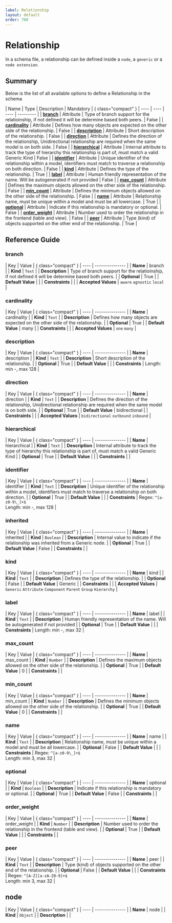 ```yaml
---
label: Relationship
layout: default
order: 700
---
```

<!-- vale off -->
<!-- markdownlint-disable MD012 -->

# Relationship

In a schema file, a relationship can be defined inside a `node`, a `generic` or a `node extension`.

## Summary

Below is the list of all available options to define a Relationship in the schema

| Name | Type | Description | Mandatory | { class="compact" }
| ---- | ---- | ---- | --------- |
| [**branch**](#branch) | Attribute | Type of branch support for the relatioinship, if not defined it will be determine based both peers. | False |
| [**cardinality**](#cardinality) | Attribute | Defines how many objects are expected on the other side of the relationship. | False |
| [**description**](#description) | Attribute | Short description of the relationship. | False |
| [**direction**](#direction) | Attribute | Defines the direction of the relationship,  Unidirectional relationship are required when the same model is on both side. | False |
| [**hierarchical**](#hierarchical) | Attribute | Internal attribute to track the type of hierarchy this relationship is part of, must match a valid Generic Kind | False |
| [**identifier**](#identifier) | Attribute | Unique identifier of the relationship within a model, identifiers must match to traverse a relationship on both direction. | False |
| [**kind**](#kind) | Attribute | Defines the type of the relationship. | True |
| [**label**](#label) | Attribute | Human friendly representation of the name. Will be autogenerated if not provided | False |
| [**max_count**](#max_count) | Attribute | Defines the maximum objects allowed on the other side of the relationship. | False |
| [**min_count**](#min_count) | Attribute | Defines the minimum objects allowed on the other side of the relationship. | False |
| [**name**](#name) | Attribute | Relationship name, must be unique within a model and must be all lowercase. | True |
| [**optional**](#optional) | Attribute | Indicate if this relationship is mandatory or optional. | False |
| [**order_weight**](#order_weight) | Attribute | Number used to order the relationship in the frontend (table and view). | False |
| [**peer**](#peer) | Attribute | Type (kind) of objects supported on the other end of the relationship. | True |

## Reference Guide

### branch

| Key | Value | { class="compact" }
| ---- | --------------- |
| **Name** | branch |
| **Kind** | `Text` |
| **Description** | Type of branch support for the relatioinship, if not defined it will be determine based both peers. |
| **Optional** | True |
| **Default Value** |  |
| **Constraints** |  |
| **Accepted Values** | `aware` `agnostic` `local`  |

### cardinality

| Key | Value | { class="compact" }
| ---- | --------------- |
| **Name** | cardinality |
| **Kind** | `Text` |
| **Description** | Defines how many objects are expected on the other side of the relationship. |
| **Optional** | True |
| **Default Value** | many |
| **Constraints** |  |
| **Accepted Values** | `one` `many`  |

### description

| Key | Value | { class="compact" }
| ---- | --------------- |
| **Name** | description |
| **Kind** | `Text` |
| **Description** | Short description of the relationship. |
| **Optional** | True |
| **Default Value** |  |
| **Constraints** |  Length: min -, max 128 |

### direction

| Key | Value | { class="compact" }
| ---- | --------------- |
| **Name** | direction |
| **Kind** | `Text` |
| **Description** | Defines the direction of the relationship,  Unidirectional relationship are required when the same model is on both side. |
| **Optional** | True |
| **Default Value** | bidirectional |
| **Constraints** |  |
| **Accepted Values** | `bidirectional` `outbound` `inbound`  |

### hierarchical

| Key | Value | { class="compact" }
| ---- | --------------- |
| **Name** | hierarchical |
| **Kind** | `Text` |
| **Description** | Internal attribute to track the type of hierarchy this relationship is part of, must match a valid Generic Kind |
| **Optional** | True |
| **Default Value** |  |
| **Constraints** |  |

### identifier

| Key | Value | { class="compact" }
| ---- | --------------- |
| **Name** | identifier |
| **Kind** | `Text` |
| **Description** | Unique identifier of the relationship within a model, identifiers must match to traverse a relationship on both direction. |
| **Optional** | True |
| **Default Value** |  |
| **Constraints** |  Regex: `^[a-z0-9\_]+$`<br> Length: min -, max 128 |

### inherited

| Key | Value | { class="compact" }
| ---- | --------------- |
| **Name** | inherited |
| **Kind** | `Boolean` |
| **Description** | Internal value to indicate if the relationship was inherited from a Generic node. |
| **Optional** | True |
| **Default Value** | False |
| **Constraints** |  |

### kind

| Key | Value | { class="compact" }
| ---- | --------------- |
| **Name** | kind |
| **Kind** | `Text` |
| **Description** | Defines the type of the relationship. |
| **Optional** | False |
| **Default Value** | Generic |
| **Constraints** |  |
| **Accepted Values** | `Generic` `Attribute` `Component` `Parent` `Group` `Hierarchy`  |

### label

| Key | Value | { class="compact" }
| ---- | --------------- |
| **Name** | label |
| **Kind** | `Text` |
| **Description** | Human friendly representation of the name. Will be autogenerated if not provided |
| **Optional** | True |
| **Default Value** |  |
| **Constraints** |  Length: min -, max 32 |

### max_count

| Key | Value | { class="compact" }
| ---- | --------------- |
| **Name** | max_count |
| **Kind** | `Number` |
| **Description** | Defines the maximum objects allowed on the other side of the relationship. |
| **Optional** | True |
| **Default Value** | 0 |
| **Constraints** |  |

### min_count

| Key | Value | { class="compact" }
| ---- | --------------- |
| **Name** | min_count |
| **Kind** | `Number` |
| **Description** | Defines the minimum objects allowed on the other side of the relationship. |
| **Optional** | True |
| **Default Value** | 0 |
| **Constraints** |  |

### name

| Key | Value | { class="compact" }
| ---- | --------------- |
| **Name** | name |
| **Kind** | `Text` |
| **Description** | Relationship name, must be unique within a model and must be all lowercase. |
| **Optional** | False |
| **Default Value** |  |
| **Constraints** |  Regex: `^[a-z0-9\_]+$`<br> Length: min 3, max 32 |

### optional

| Key | Value | { class="compact" }
| ---- | --------------- |
| **Name** | optional |
| **Kind** | `Boolean` |
| **Description** | Indicate if this relationship is mandatory or optional. |
| **Optional** | True |
| **Default Value** | False |
| **Constraints** |  |

### order_weight

| Key | Value | { class="compact" }
| ---- | --------------- |
| **Name** | order_weight |
| **Kind** | `Number` |
| **Description** | Number used to order the relationship in the frontend (table and view). |
| **Optional** | True |
| **Default Value** |  |
| **Constraints** |  |

### peer

| Key | Value | { class="compact" }
| ---- | --------------- |
| **Name** | peer |
| **Kind** | `Text` |
| **Description** | Type (kind) of objects supported on the other end of the relationship. |
| **Optional** | False |
| **Default Value** |  |
| **Constraints** |  Regex: `^[A-Z][a-zA-Z0-9]+$`<br> Length: min 3, max 32 |

## node

| Key | Value | { class="compact" }
| ---- | --------------- |
| **Name** | node |
| **Kind** | `Object` |
| **Description** |  |

